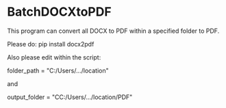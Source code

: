 # BatchDOCXtoPDF
This program can convert all DOCX to PDF within a specified folder to PDF.

Please do:
pip install docx2pdf


Also please edit within the script:

folder_path = "C:/Users/.../location"

and

output_folder = "CC:/Users/.../location/PDF"
